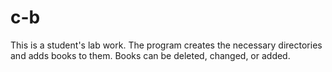 # c-b
This is a student's lab work. The program creates the necessary directories and adds books to them. Books can be deleted, changed, or added.
